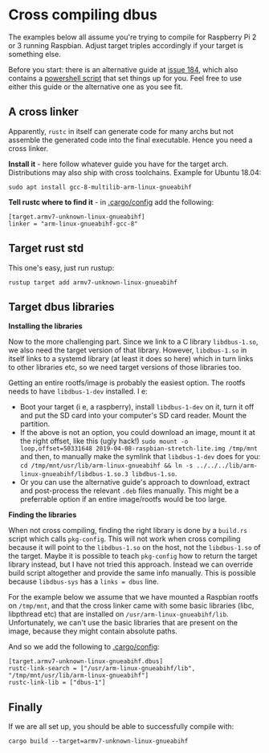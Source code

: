 Cross compiling dbus
====================

The examples below all assume you're trying to compile for Raspberry Pi 2 or 3 running Raspbian. Adjust target triples accordingly if your target is something else.

Before you start: there is an alternative guide at [issue 184](https://github.com/diwic/dbus-rs/issues/184#issuecomment-520228758), which also contains a [powershell script](https://github.com/diwic/dbus-rs/issues/184#issuecomment-520791888) that set things up for you. Feel free to use either this guide or the alternative one as you see fit.

A cross linker
--------------

Apparently, `rustc` in itself can generate code for many archs but not assemble the generated code into the final executable. Hence you need a cross linker.

**Install it** - here follow whatever guide you have for the target arch. Distributions may also ship with cross toolchains. Example for Ubuntu 18.04:

`sudo apt install gcc-8-multilib-arm-linux-gnueabihf`

**Tell rustc where to find it** - in [.cargo/config](https://doc.rust-lang.org/cargo/reference/config.html) add the following:

```
[target.armv7-unknown-linux-gnueabihf]
linker = "arm-linux-gnueabihf-gcc-8"
```

Target rust std
---------------

This one's easy, just run rustup:

`rustup target add armv7-unknown-linux-gnueabihf`


Target dbus libraries
---------------------

**Installing the libraries**

Now to the more challenging part. Since we link to a C library `libdbus-1.so`, we also need the target version of that library. However, `libdbus-1.so` in itself links to a systemd library (at least it does so here) which in turn links to other libraries etc, so we need target versions of those libraries too.

Getting an entire rootfs/image is probably the easiest option. The rootfs needs to have `libdbus-1-dev` installed. I e:

 * Boot your target (i e, a raspberry), install `libdbus-1-dev` on it, turn it off and put the SD card into your computer's SD card reader. Mount the partition.
 * If the above is not an option, you could download an image, mount it at the right offset, like this (ugly hack!) `sudo mount -o loop,offset=50331648 2019-04-08-raspbian-stretch-lite.img /tmp/mnt` and then, to manually make the symlink that `libdbus-1-dev` does for you: `cd /tmp/mnt/usr/lib/arm-linux-gnueabihf && ln -s ../../../lib/arm-linux-gnueabihf/libdbus-1.so.3 libdbus-1.so`.
 * Or you can use the alternative guide's approach to download, extract and post-process the relevant `.deb` files manually. This might be a preferrable option if an entire image/rootfs would be too large.

**Finding the libraries**

When not cross compiling, finding the right library is done by a `build.rs` script which calls `pkg-config`. This will not work when cross compiling because it will point to the `libdbus-1.so` on the host, not the `libdbus-1.so` of the target.
Maybe it is possible to teach `pkg-config` how to return the target library instead, but I have not tried this approach. Instead we can override build script altogether and provide the same info manually. This is possible because `libdbus-sys` has a `links = dbus` line.

For the example below we assume that we have mounted a Raspbian rootfs on `/tmp/mnt`, and that the cross linker came with some basic libraries (libc, libpthread etc) that are installed on `/usr/arm-linux-gnueabihf/lib`. Unfortunately, we can't use the basic libraries that are present on the image, because they might contain absolute paths.

And so we add the following to [.cargo/config](https://doc.rust-lang.org/cargo/reference/config.html):

```
[target.armv7-unknown-linux-gnueabihf.dbus]
rustc-link-search = ["/usr/arm-linux-gnueabihf/lib", "/tmp/mnt/usr/lib/arm-linux-gnueabihf"]
rustc-link-lib = ["dbus-1"]
```


Finally
-------

If we are all set up, you should be able to successfully compile with:

`cargo build --target=armv7-unknown-linux-gnueabihf`


